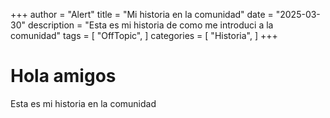 +++
author = "Alert"
title = "Mi historia en la comunidad"
date = "2025-03-30"
description = "Esta es mi historia de como me introduci a la comunidad"
tags = [
    "OffTopic",
]
categories = [
    "Historia",
]
+++

# Hola amigos 

Esta es mi historia en la comunidad 
